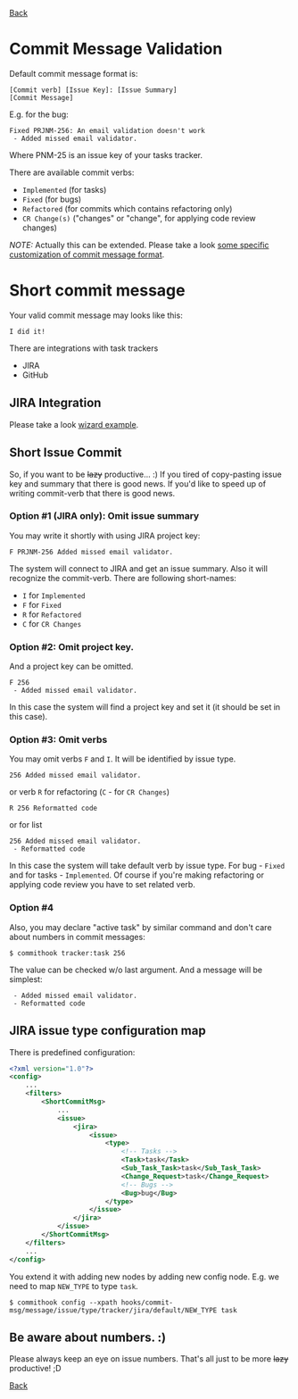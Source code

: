 [Back](../README.md)

# Commit Message Validation
Default commit message format is:
```
[Commit verb] [Issue Key]: [Issue Summary]
[Commit Message]
```
E.g. for the bug:
```
Fixed PRJNM-256: An email validation doesn't work
 - Added missed email validator.
```
Where PNM-25 is an issue key of your tasks tracker.

There are available commit verbs:
- `Implemented` (for tasks)
- `Fixed` (for bugs)
- `Refactored` (for commits which contains refactoring only)
- `CR Change(s)` ("changes" or "change", for applying code review changes)

*NOTE:* Actually this can be extended. Please take a look [some specific customization of commit message format](https://gist.github.com/andkirby/12175e1a46d2a9e6f2bb).

# Short commit message

Your valid commit message may looks like this:
```
I did it!
```

There are integrations with task trackers
- JIRA
- GitHub

## JIRA Integration
Please take a look [wizard example](example-wizard.md).

## Short Issue Commit
So, if you want to be ~~lazy~~ productive... :)
If you tired of copy-pasting issue key and summary that there is good news.
If you'd like to speed up of writing commit-verb that there is good news.

### Option #1 (JIRA only): Omit issue summary
You may write it shortly with using JIRA project key:
```
F PRJNM-256 Added missed email validator.
```
The system will connect to JIRA and get an issue summary. Also it will recognize the commit-verb.
There are following short-names:
- `I` for `Implemented`
- `F` for `Fixed`
- `R` for `Refactored`
- `C` for `CR Changes`

### Option #2: Omit project key.

And a project key can be omitted.
```
F 256
 - Added missed email validator.
```
In this case the system will find a project key and set it (it should be set in this case).

### Option #3: Omit verbs
You may omit verbs `F` and `I`. It will be identified by issue type.
```
256 Added missed email validator.
```
or verb `R` for refactoring (`C` - for `CR Changes`)
```
R 256 Reformatted code
```
or for list
```
256 Added missed email validator.
 - Reformatted code
```
In this case the system will take default verb by issue type. For bug - `Fixed`
and for tasks - `Implemented`. Of course if you're making refactoring
or applying code review you have to set related verb.

### Option #4
Also, you may declare "active task" by similar command and don't care about numbers in commit messages:
```shell
$ commithook tracker:task 256
```
The value can be checked w/o last argument.
And a message will be simplest:
```
 - Added missed email validator.
 - Reformatted code
```

## JIRA issue type configuration map
There is predefined configuration:
```xml
<?xml version="1.0"?>
<config>
    ...
    <filters>
        <ShortCommitMsg>
            ...
            <issue>
                <jira>
                    <issue>
                        <type>
                            <!-- Tasks -->
                            <Task>task</Task>
                            <Sub_Task_Task>task</Sub_Task_Task>
                            <Change_Request>task</Change_Request>
                            <!-- Bugs -->
                            <Bug>bug</Bug>
                        </type>
                    </issue>
                </jira>
            </issue>
        </ShortCommitMsg>
    </filters>
    ...
</config>
```
You extend it with adding new nodes by adding new config node. E.g. we need to map `NEW_TYPE` to type `task`.
```
$ commithook config --xpath hooks/commit-msg/message/issue/type/tracker/jira/default/NEW_TYPE task
```

## Be aware about numbers. :)
Please always keep an eye on issue numbers. That's all just to be more ~~lazy~~ productive! ;D

[Back](../README.md)
